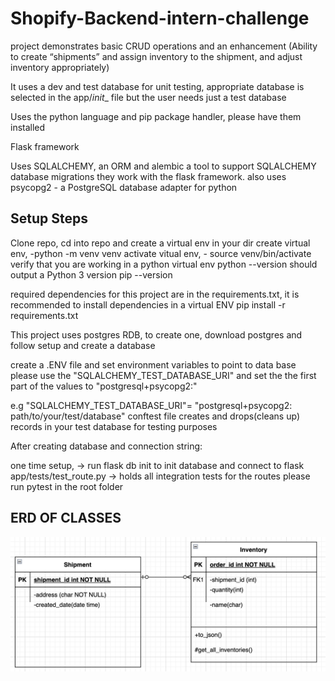 # Shopify-Backend-intern-challenge

project demonstrates basic CRUD operations and an enhancement (Ability to create “shipments” and assign inventory to the shipment,
and adjust inventory appropriately)

It uses a dev and test database for unit testing, appropriate database is selected in the app/_init__ file
but the user needs just a test database

Uses the python language and pip package handler, please have them installed

Flask framework

Uses SQLALCHEMY, an ORM and alembic a tool to support SQLALCHEMY database migrations they work with the flask framework.
also uses psycopg2 - a PostgreSQL database adapter for python

## Setup Steps

Clone repo, cd into repo and create a virtual env in your dir
create virtual env, -python -m venv venv
activate vitual env, - source venv/bin/activate
verify that you are working in a python virtual env
    python --version should output a Python 3 version
    pip --version

required dependencies for this project are in the requirements.txt,
it is recommended to install dependencies in a virtual ENV
pip install -r requirements.txt

This project uses postgres RDB, to create one, download postgres and follow setup and create a database

create a .ENV file and set environment variables to point to data base
please use the "SQLALCHEMY_TEST_DATABASE_URI" and set the the first part of the values to "postgresql+psycopg2:"

e.g "SQLALCHEMY_TEST_DATABASE_URI"= "postgresql+psycopg2: path/to/your/test/database"
conftest file creates and drops(cleans up) records in your test database for testing purposes

After creating database and connection string:

one time setup, -> run flask db init to init database and connect to flask
app/tests/test_route.py -> holds all integration tests for the routes
please run pytest in the root folder

## ERD OF CLASSES
![](images/ERD2.png)
